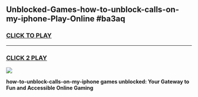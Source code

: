 
## Unblocked-Games-how-to-unblock-calls-on-my-iphone-Play-Online #ba3aq
<h3>
<a href="https://news.freeplayer.one?title=how-to-unblock-calls-on-my-iphone&ref=3">CLICK TO PLAY</a></h3>
<hr>

<h3>
<a href="https://news.freeplayer.one?title=how-to-unblock-calls-on-my-iphone&ref=3">CLICK 2 PLAY</a>
  
</h3>

<a href="https://news.freeplayer.one?title=how-to-unblock-calls-on-my-iphone&ref=3"><img src="https://clearcache.store/games.png"></a>


**how-to-unblock-calls-on-my-iphone games unblocked: Your Gateway to Fun and Accessible Online Gaming**
